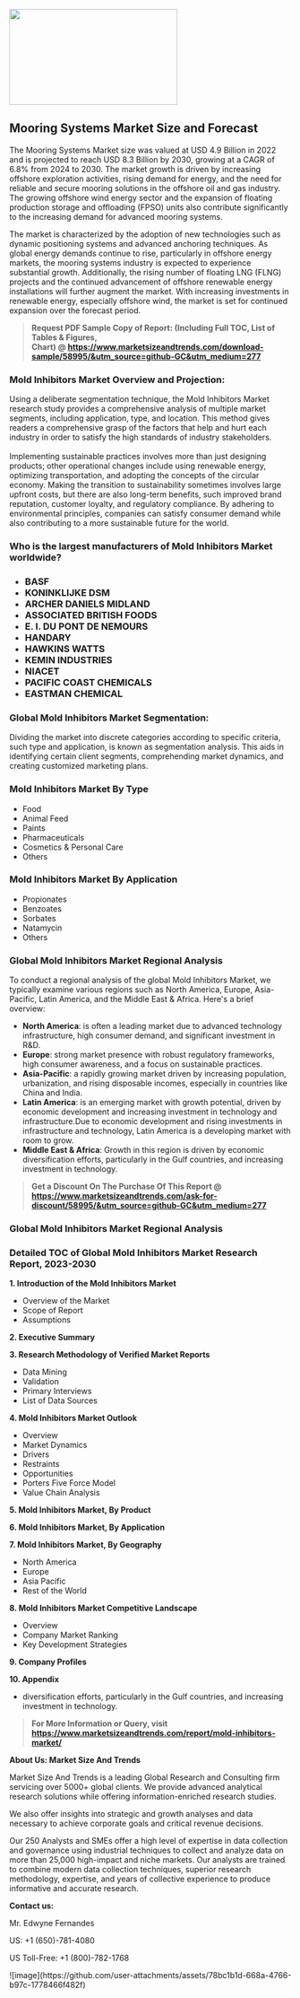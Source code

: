 <p><img class="alignnone size-medium wp-image-20088" src="https://ffe5etoiles.com/wp-content/uploads/2024/12/MST1-300x171.png" alt="" width="300" height="171" /></p><h2>Mooring Systems Market Size and Forecast</h2><p>The Mooring Systems Market size was valued at USD 4.9 Billion in 2022 and is projected to reach USD 8.3 Billion by 2030, growing at a CAGR of 6.8% from 2024 to 2030. The market growth is driven by increasing offshore exploration activities, rising demand for energy, and the need for reliable and secure mooring solutions in the offshore oil and gas industry. The growing offshore wind energy sector and the expansion of floating production storage and offloading (FPSO) units also contribute significantly to the increasing demand for advanced mooring systems.</p><p>The market is characterized by the adoption of new technologies such as dynamic positioning systems and advanced anchoring techniques. As global energy demands continue to rise, particularly in offshore energy markets, the mooring systems industry is expected to experience substantial growth. Additionally, the rising number of floating LNG (FLNG) projects and the continued advancement of offshore renewable energy installations will further augment the market. With increasing investments in renewable energy, especially offshore wind, the market is set for continued expansion over the forecast period.</p></p><blockquote id="" class=""><strong>Request PDF Sample Copy of Report: (Including Full TOC, List of Tables &amp; Figures, Chart)&nbsp;@&nbsp;<strong><a href="https://www.marketsizeandtrends.com/download-sample/58995/&utm_source=github-GC&utm_medium=277" target="_blank">https://www.marketsizeandtrends.com/download-sample/58995/&utm_source=github-GC&utm_medium=277</a></strong></strong></blockquote><h3 id="" class="">Mold Inhibitors Market&nbsp;Overview and Projection:</h3><p id="" class="">Using a deliberate segmentation technique, the Mold Inhibitors Market research study provides a comprehensive analysis of multiple market segments, including application, type, and location. This method gives readers a comprehensive grasp of the factors that help and hurt each industry in order to satisfy the high standards of industry stakeholders. <br /> <br />Implementing sustainable practices involves more than just designing products; other operational changes include using renewable energy, optimizing transportation, and adopting the concepts of the circular economy. Making the transition to sustainability sometimes involves large upfront costs, but there are also long-term benefits, such improved brand reputation, customer loyalty, and regulatory compliance. By adhering to environmental principles, companies can satisfy consumer demand while also contributing to a more sustainable future for the world.</p><h3 id="" class="">Who is the largest manufacturers of&nbsp;Mold Inhibitors Market worldwide?</h3><h3 class=""><p><ul><li>BASF </li><li> KONINKLIJKE DSM </li><li> ARCHER DANIELS MIDLAND </li><li> ASSOCIATED BRITISH FOODS </li><li> E. I. DU PONT DE NEMOURS </li><li> HANDARY </li><li> HAWKINS WATTS </li><li> KEMIN INDUSTRIES </li><li> NIACET </li><li> PACIFIC COAST CHEMICALS </li><li> EASTMAN CHEMICAL</li></ul></p></h3><h3 id="" class="">Global&nbsp;Mold Inhibitors Market Segmentation:</h3><p id="" class="">Dividing the market into discrete categories according to specific criteria, such type and application, is known as segmentation analysis. This aids in identifying certain client segments, comprehending market dynamics, and creating customized marketing plans.</p><h3 id="" class="">Mold Inhibitors Market&nbsp;By Type</h3><p><p><ul><li>Food </li><li> Animal Feed </li><li> Paints </li><li> Pharmaceuticals </li><li> Cosmetics & Personal Care </li><li> Others</p></li></ul></p></p><h3 id="" class="">Mold Inhibitors Market&nbsp;By Application</h3><p class=""><p><ul><li>Propionates </li><li> Benzoates </li><li> Sorbates </li><li> Natamycin </li><li> Others</li></ul></p></p><h3 id="" class="">Global Mold Inhibitors Market Regional Analysis</h3><p id="" class="">To conduct a regional analysis of the global Mold Inhibitors Market, we typically examine various regions such as North America, Europe, Asia-Pacific, Latin America, and the Middle East &amp; Africa. Here's a brief overview:</p><ul><li><strong>North America</strong>: is often a leading market due to advanced technology infrastructure, high consumer demand, and significant investment in R&amp;D.</li><li><strong>Europe</strong>: strong market presence with robust regulatory frameworks, high consumer awareness, and a focus on sustainable practices.</li><li><strong>Asia-Pacific</strong>: a rapidly growing market driven by increasing population, urbanization, and rising disposable incomes, especially in countries like China and India.</li><li><strong>Latin America</strong>: is an emerging market with growth potential, driven by economic development and increasing investment in technology and infrastructure.Due to economic development and rising investments in infrastructure and technology, Latin America is a developing market with room to grow.</li><li><strong>Middle East &amp; Africa</strong>: Growth in this region is driven by economic diversification efforts, particularly in the Gulf countries, and increasing investment in technology.</li></ul><blockquote id="" class=""><strong>Get a Discount On The Purchase Of This Report @ <strong><a href="https://www.marketsizeandtrends.com/ask-for-discount/58995/&utm_source=github-GC&utm_medium=277" target="_blank">https://www.marketsizeandtrends.com/ask-for-discount/58995/&utm_source=github-GC&utm_medium=277</a></strong></strong></blockquote><h3 id="" class="">Global Mold Inhibitors Market Regional Analysis</h3><h3 id="" class="">Detailed TOC of Global Mold Inhibitors Market Research Report, 2023-2030</h3><p id="" class=""><strong>1. Introduction of the Mold Inhibitors Market</strong></p><ul><li>Overview of the Market</li><li>Scope of Report</li><li>Assumptions</li></ul><p id="" class=""><strong>2. Executive Summary</strong></p><p id="" class=""><strong>3. Research Methodology of Verified Market Reports</strong></p><ul><li>Data Mining</li><li>Validation</li><li>Primary Interviews</li><li>List of Data Sources</li></ul><p id="" class=""><strong>4. Mold Inhibitors Market Outlook</strong></p><ul><li>Overview</li><li>Market Dynamics</li><li>Drivers</li><li>Restraints</li><li>Opportunities</li><li>Porters Five Force Model</li><li>Value Chain Analysis</li></ul><p id="" class=""><strong>5. Mold Inhibitors Market, By Product</strong></p><p id="" class=""><strong>6. Mold Inhibitors Market, By Application</strong></p><p id="" class=""><strong>7. Mold Inhibitors Market, By Geography</strong></p><ul><li>North America</li><li>Europe</li><li>Asia Pacific</li><li>Rest of the World</li></ul><p id="" class=""><strong>8. Mold Inhibitors Market Competitive Landscape</strong></p><ul><li>Overview</li><li>Company Market Ranking</li><li>Key Development Strategies</li></ul><p id="" class=""><strong>9. Company Profiles</strong></p><p id="" class=""><strong>10. Appendix</strong></p><ul><li>diversification efforts, particularly in the Gulf countries, and increasing investment in technology.</li></ul><blockquote id="" class=""><strong>For More Information or Query, visit <strong><strong><a href="https://www.marketsizeandtrends.com/report/mold-inhibitors-market/" target="_blank">https://www.marketsizeandtrends.com/report/mold-inhibitors-market/</a></strong></strong></strong></blockquote><p id="" class=""><strong>About Us: Market Size And Trends</strong></p><p id="" class="">Market Size And Trends is a leading Global Research and Consulting firm servicing over 5000+ global clients. We provide advanced analytical research solutions while offering information-enriched research studies.</p><p id="" class="">We also offer insights into strategic and growth analyses and data necessary to achieve corporate goals and critical revenue decisions.</p><p id="" class="">Our 250 Analysts and SMEs offer a high level of expertise in data collection and governance using industrial techniques to collect and analyze data on more than 25,000 high-impact and niche markets. Our analysts are trained to combine modern data collection techniques, superior research methodology, expertise, and years of collective experience to produce informative and accurate research.</p><p id="" class=""><strong>Contact us:</strong></p><p id="" class="">Mr. Edwyne Fernandes</p><p id="" class="">US: +1 (650)-781-4080</p><p id="" class="">US Toll-Free: +1 (800)-782-1768</p>
![image](https://github.com/user-attachments/assets/78bc1b1d-668a-4766-b97c-1778466f482f)
